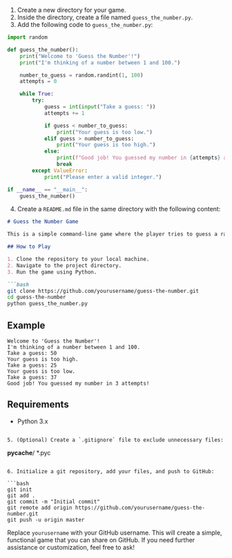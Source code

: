 
1. Create a new directory for your game.
2. Inside the directory, create a file named `guess_the_number.py`.
3. Add the following code to `guess_the_number.py`:

```python
import random

def guess_the_number():
    print("Welcome to 'Guess the Number'!")
    print("I'm thinking of a number between 1 and 100.")

    number_to_guess = random.randint(1, 100)
    attempts = 0

    while True:
        try:
            guess = int(input("Take a guess: "))
            attempts += 1

            if guess < number_to_guess:
                print("Your guess is too low.")
            elif guess > number_to_guess:
                print("Your guess is too high.")
            else:
                print(f"Good job! You guessed my number in {attempts} attempts!")
                break
        except ValueError:
            print("Please enter a valid integer.")

if __name__ == "__main__":
    guess_the_number()
```

4. Create a `README.md` file in the same directory with the following content:

```markdown
# Guess the Number Game

This is a simple command-line game where the player tries to guess a randomly generated number within a specified range.

## How to Play

1. Clone the repository to your local machine.
2. Navigate to the project directory.
3. Run the game using Python.

```bash
git clone https://github.com/yourusername/guess-the-number.git
cd guess-the-number
python guess_the_number.py
```

## Example

```
Welcome to 'Guess the Number'!
I'm thinking of a number between 1 and 100.
Take a guess: 50
Your guess is too high.
Take a guess: 25
Your guess is too low.
Take a guess: 37
Good job! You guessed my number in 3 attempts!
```

## Requirements

- Python 3.x
```

5. (Optional) Create a `.gitignore` file to exclude unnecessary files:

```
__pycache__/
*.pyc
```

6. Initialize a git repository, add your files, and push to GitHub:

```bash
git init
git add .
git commit -m "Initial commit"
git remote add origin https://github.com/yourusername/guess-the-number.git
git push -u origin master
```

Replace `yourusername` with your GitHub username. This will create a simple, functional game that you can share on GitHub. If you need further assistance or customization, feel free to ask!
